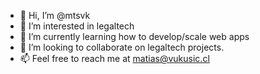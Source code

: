 - 👋 Hi, I’m @mtsvk 
- 👀 I’m interested in legaltech 
- 🌱 I’m currently learning how to develop/scale web apps
- 💞️ I’m looking to collaborate on legaltech projects. 
- 📫 Feel free to reach me at matias@vukusic.cl

<!---
mtsvk/mtsvk is a ✨ special ✨ repository because its `README.md` (this file) appears on your GitHub profile.
You can click the Preview link to take a look at your changes.
--->
